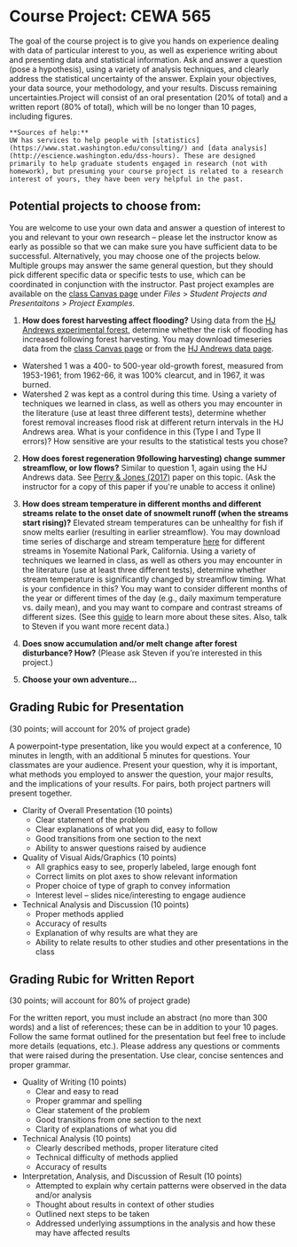 
# Course Project: CEWA 565

The goal of the course project is to give you hands on experience dealing with data of particular interest to you, as well as experience writing about and presenting data and statistical information. Ask and answer a question (pose a hypothesis), using a variety of analysis techniques, and clearly address the statistical uncertainty of the answer. Explain your objectives, your data source, your methodology, and your results. Discuss remaining uncertainties.Project will consist of an oral presentation (20% of total) and a written report (80% of total), which will be no longer than 10 pages, including figures.

```note
**Sources of help:**
UW has services to help people with [statistics](https://www.stat.washington.edu/consulting/) and [data analysis](http://escience.washington.edu/dss-hours). These are designed primarily to help graduate students engaged in research (not with homework), but presuming your course project is related to a research interest of yours, they have been very helpful in the past.
```


## Potential projects to choose from:

You are welcome to use your own data and answer a question of interest to you and relevant to your own research – please let the instructor know as early as possible so that we can make sure you have sufficient data to be successful. Alternatively, you may choose one of the projects below. Multiple groups may answer the same general question, but they should pick different specific data or specific tests to use, which can be coordinated in conjunction with the instructor. Past project examples are available on the [class Canvas page](https://canvas.uw.edu/) under *Files* > *Student Projects and Presentaitons* > *Project Examples*.

1. **How does forest harvesting affect flooding?** Using data from the [HJ Andrews experimental forest](https://andrewsforest.oregonstate.edu/), determine whether the risk of flooding has increased following forest harvesting. You may download timeseries data from the [class Canvas page](https://canvas.uw.edu/) or from the [HJ Andrews data page](https://andrewsforest.oregonstate.edu/data). 
* Watershed 1 was a 400- to 500-year old-growth forest, measured from 1953-1961; from 1962-66, it was 100% clearcut, and in 1967, it was burned. 
* Watershed 2 was kept as a control during this time.
Using a variety of techniques we learned in class, as well as others you may encounter in the literature (use at least three different tests), determine whether forest removal increases flood risk at different return intervals in the HJ Andrews area.  What is your confidence in this (Type I and Type II errors)?  How sensitive are your results to the statistical tests you chose?

2. **How does forest regeneration 9following harvesting) change summer streamflow, or low flows?** Similar to question 1, again using the HJ Andrews data.  See [Perry & Jones (2017)](https://doi.org/10.1002/eco.1790) paper on this topic. (Ask the instructor for a copy of this paper if you're unable to access it online)

3. **How does stream temperature in different months and different streams relate to the onset date of snowmelt runoff (when the streams start rising)?** Elevated stream temperatures can be unhealthy for fish if snow melts earlier (resulting in earlier streamflow). You may download time series of discharge and stream temperature [here](http://depts.washington.edu/mtnhydr/data/yosemite.shtml) for different streams in Yosemite National Park, California. Using a variety of techniques we learned in class, as well as others you may encounter in the literature (use at least three different tests), determine whether stream 
temperature is significantly changed by streamflow timing. What is your confidence in this? You may want to consider different months of the year or different times of the day (e.g., daily maximum temperature vs. daily mean), and you may want to compare and contrast streams of different sizes. (See this [guide](https://depts.washington.edu/mtnhydr/data/yosemite/Lundquist_2016_WRR_SupportingInfo.pdf) to learn more about these sites. Also, talk to Steven if you want more recent data.)

4. **Does snow accumulation and/or melt change after forest disturbance?  How?** (Please ask Steven if you’re interested in this project.)

5. **Choose your own adventure...**


## Grading Rubic for Presentation 
(30 points; will account for 20% of project grade)

A powerpoint-type presentation, like you would expect at a conference, 10 minutes in length, with an additional 5 minutes for questions. Your classmates are your audience. Present your question, why it is important, what methods you employed to answer the question, your major results, and the implications of your results. For pairs, both project partners will present together.

* Clarity of Overall Presentation (10 points)
  - Clear statement of the problem
  - Clear explanations of what you did, easy to follow
  - Good transitions from one section to the next
  - Ability to answer questions raised by audience
* Quality of Visual Aids/Graphics (10 points)
  - All graphics easy to see, properly labeled, large enough font
  - Correct limits on plot axes to show relevant information
  - Proper choice of type of graph to convey information
  - Interest level – slides nice/interesting to engage audience
* Technical Analysis and Discussion (10 points)
  - Proper methods applied
  - Accuracy of results
  - Explanation of why results are what they are
  - Ability to relate results to other studies and other presentations in the class


## Grading Rubic for Written Report
(30 points; will account for 80% of project grade)

For the written report, you must include an abstract (no more than 300 words) and a list of references; these can be in addition to your 10 pages.  Follow the same format outlined for the presentation but feel free to include more details (equations, etc.). Please address any questions or comments that were raised during the presentation. Use clear, concise sentences and proper grammar.

* Quality of Writing (10 points)
  - Clear and easy to read 
  - Proper grammar and spelling
  - Clear statement of the problem 
  - Good transitions from one section to the next
  - Clarity of explanations of what you did
* Technical Analysis (10 points)
  - Clearly described methods, proper literature cited
  - Technical difficulty of methods applied
  - Accuracy of results
* Interpretation, Analysis, and Discussion of Result (10 points)
  - Attempted to explain why certain patterns were observed in the data and/or analysis 
  - Thought about results in context of other studies
  - Outlined next steps to be taken
  - Addressed underlying assumptions in the analysis and how these may have affected results
